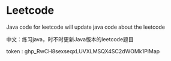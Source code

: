 # Leetcode
Java code for leetcode
will update java code about the leetcode

中文：练习java，时不时更新Java版本的leetcode题目


token : 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